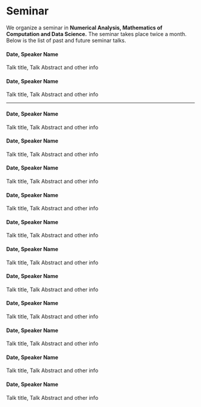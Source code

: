 # Seminar 


We organize a seminar in **Numerical Analysis, Mathematics of Computation and Data Science.** The seminar takes place twice a month. Below is the list of past and future seminar talks.

 


#### Date, Speaker Name
Talk title, Talk Abstract and other info

#### Date, Speaker Name
Talk title, Talk Abstract and other info


-----------------

#### Date, Speaker Name
Talk title, Talk Abstract and other info

#### Date, Speaker Name
Talk title, Talk Abstract and other info

#### Date, Speaker Name
Talk title, Talk Abstract and other info

#### Date, Speaker Name
Talk title, Talk Abstract and other info

#### Date, Speaker Name
Talk title, Talk Abstract and other info

#### Date, Speaker Name
Talk title, Talk Abstract and other info

#### Date, Speaker Name
Talk title, Talk Abstract and other info

#### Date, Speaker Name
Talk title, Talk Abstract and other info

#### Date, Speaker Name
Talk title, Talk Abstract and other info

#### Date, Speaker Name
Talk title, Talk Abstract and other info

#### Date, Speaker Name
Talk title, Talk Abstract and other info
